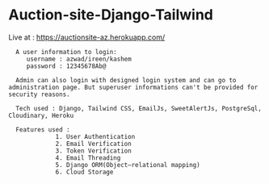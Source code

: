 # Auction-site-Django-Tailwind

Live at : https://auctionsite-az.herokuapp.com/

      A user information to login:
         username : azwad/ireen/kashem
         password : 12345678Ab@

      Admin can also login with designed login system and can go to administration page. But superuser informations can't be provided for security reasons.

      Tech used : Django, Tailwind CSS, EmailJs, SweetAlertJs, PostgreSql, Cloudinary, Heroku

      Features used : 
                 1. User Authentication
                 2. Email Verification
                 3. Token Verification
                 4. Email Threading
                 5. Django ORM(Object–relational mapping)
                 6. Cloud Storage
